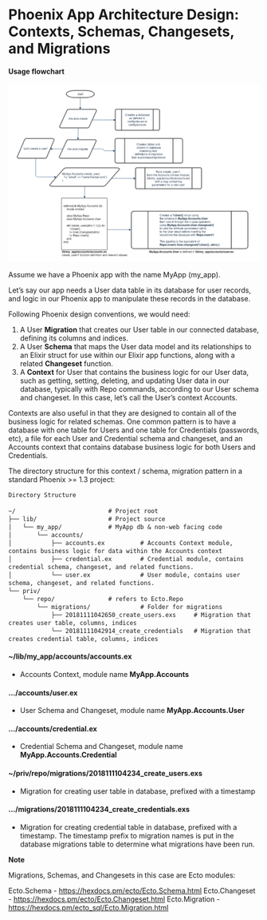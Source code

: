 # Phoenix App Architecture Design: Contexts, Schemas, Changesets, and Migrations

#### Usage flowchart

![](./migration-context-schema-flow.png)

Assume we have a Phoenix app with the name MyApp (my_app).

Let’s say our app needs a User data table in its database for user records, and logic in our Phoenix app to manipulate these records in the database.

Following Phoenix design conventions, we would need:

1. A User **Migration** that creates our User table in our connected database, defining its columns and indices.
2. A User **Schema** that maps the User data model and its relationships to an Elixir struct for use within our Elixir app functions, along with a related **Changeset** function.
3. A **Context** for User that contains the business logic for our User data, such as getting, setting, deleting, and updating User data in our database, typically with Repo commands, according to our User schema and changeset. In this case, let’s call the User’s context Accounts.

Contexts are also useful in that they are designed to contain all of the business logic for related schemas. One common pattern is to have a database with one table for Users and one table for Credentials (passwords, etc), a file for each User and Credential schema and changeset, and an Accounts context that contains database business logic for both Users and Credentials.

The directory structure for this context / schema, migration pattern in a standard Phoenix >= 1.3 project:

```
Directory Structure

~/                          # Project root
├── lib/                    # Project source
│   └── my_app/             # MyApp db & non-web facing code  
│       └── accounts/        
│           ├── accounts.ex          # Accounts Context module, contains business logic for data within the Accounts context
│           ├── credential.ex        # Credential module, contains credential schema, changeset, and related functions.
│           └── user.ex              # User module, contains user schema, changeset, and related functions.
└── priv/        
    └── repo/               # refers to Ecto.Repo
        └── migrations/              # Folder for migrations
            ├── 20181111042650_create_users.exs     # Migration that creates user table, columns, indices       
            └── 20181111042914_create_credentials   # Migration that creates credential table, columns, indices

```

#### ~/lib/my_app/accounts/accounts.ex
- Accounts Context, module name **MyApp.Accounts**
#### .../accounts/user.ex
-  User Schema and Changeset, module name **MyApp.Accounts.User**
#### .../accounts/credential.ex
- Credential Schema and Changeset, module name **MyApp.Accounts.Credential**

#### ~/priv/repo/migrations/2018111104234_create_users.exs
- Migration for creating user table in database, prefixed with a timestamp
#### .../migrations/2018111104234_create_credentials.exs
- Migration for creating credential table in database, prefixed with a timestamp. The timestamp prefix to migration names is put in the database migrations table to determine what migrations have been run.

**Note**

Migrations, Schemas, and Changesets in this case are Ecto modules:

Ecto.Schema - https://hexdocs.pm/ecto/Ecto.Schema.html
Ecto.Changeset - https://hexdocs.pm/ecto/Ecto.Changeset.html
Ecto.Migration - https://hexdocs.pm/ecto_sql/Ecto.Migration.html
